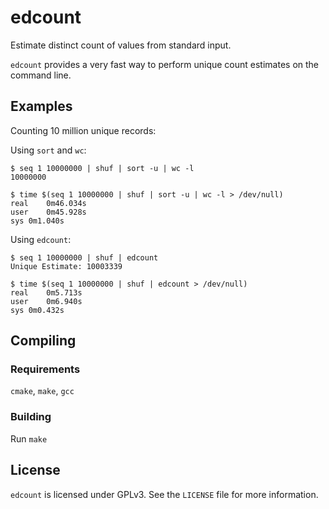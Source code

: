 # edcount

Estimate distinct count of values from standard input.

`edcount` provides a very fast way to perform unique count estimates on the
command line.

## Examples

Counting 10 million unique records:

Using `sort` and `wc`:
```
$ seq 1 10000000 | shuf | sort -u | wc -l
10000000

$ time $(seq 1 10000000 | shuf | sort -u | wc -l > /dev/null)
real	0m46.034s
user	0m45.928s
sys	0m1.040s
```

Using `edcount`:
```
$ seq 1 10000000 | shuf | edcount
Unique Estimate: 10003339

$ time $(seq 1 10000000 | shuf | edcount > /dev/null)
real	0m5.713s
user	0m6.940s
sys	0m0.432s
```

## Compiling

### Requirements

`cmake`, `make`, `gcc`

### Building

Run `make`

## License

`edcount` is licensed under GPLv3. See the `LICENSE` file for more information.
